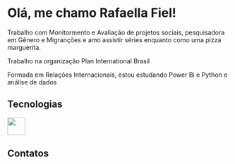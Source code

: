 # Olá, me chamo Rafaella Fiel!

Trabalho com Monitormento e Avaliação de projetos sociais, pesquisadora em Gênero e Migranções e amo assistir séries enquanto como uma pizza marguerita.

Trabalho na organização Plan International Brasil

Formada em Relações Internacionais, estou estudando Power Bi e Python e análise de dados


## Tecnologias

<img src="https://cdn.jsdelivr.net/gh/devicons/devicon/icons/git/git-original.svg" width="40" /> 


## Contatos